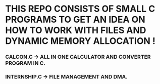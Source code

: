# THIS REPO CONSISTS OF SMALL C PROGRAMS TO GET AN IDEA ON HOW TO WORK WITH FILES AND DYNAMIC MEMORY ALLOCATION !
### CALCON.C -> ALL IN ONE CALCULATOR AND CONVERTER PROGRAM IN C.
### INTERNSHIP.C -> FILE MANAGEMENT AND DMA.
